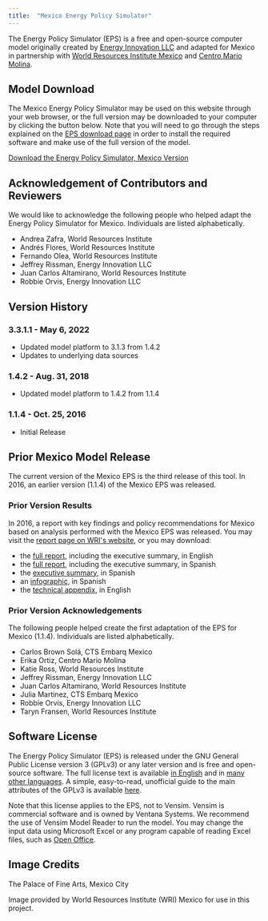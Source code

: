 ```yaml
---
title:  "Mexico Energy Policy Simulator"
---
```


The Energy Policy Simulator (EPS) is a free and open-source computer model originally created by [Energy Innovation LLC](https://energyinnovation.org/) and adapted for Mexico in partnership with [World Resources Institute Mexico](http://wrimexico.org/) and [Centro Mario Molina](http://centromariomolina.org/).

## Model Download

The Mexico Energy Policy Simulator may be used on this website through your web browser, or the full version may be downloaded to your computer by clicking the button below.  Note that you will need to go through the steps explained on the [EPS download page](download) in order to install the required software and make use of the full version of the model.

<p><a href="https://github.com/EnergyInnovation/eps-mexico/archive/3.3.1.1.zip" class="btn">Download the Energy Policy Simulator, Mexico Version</a></p>

## Acknowledgement of Contributors and Reviewers
We would like to acknowledge the following people who helped adapt the Energy Policy Simulator for Mexico.  Individuals are listed alphabetically.

* Andrea Zafra, World Resources Institute
* Andrés Flores, World Resources Institute
* Fernando Olea, World Resources Institute
* Jeffrey Rissman, Energy Innovation LLC
* Juan Carlos Altamirano, World Resources Institute
* Robbie Orvis, Energy Innovation LLC

## Version History

### **3.3.1.1 - May 6, 2022**

* Updated model platform to 3.1.3 from 1.4.2
* Updates to underlying data sources

### **1.4.2 - Aug. 31, 2018**

* Updated model platform to 1.4.2 from 1.1.4

### **1.1.4 - Oct. 25, 2016**

* Initial Release

## Prior Mexico Model Release

The current version of the Mexico EPS is the third release of this tool.  In 2016, an earlier version (1.1.4) of the Mexico EPS was released.

### Prior Version Results

In 2016, a report with key findings and policy recommendations for Mexico based on analysis performed with the Mexico EPS was released. You may visit the [report page on WRI's website](http://www.wri.org/publication/achieving-mexicos-goals), or you may download:

* the [full report](/download/Achieving_Mexicos_Climate_Goals.pdf), including the executive summary, in English
* the [full report](/download/Achieving_Mexicos_Climate_Goals_Spanish.pdf), including the executive summary, in Spanish
* the [executive summary](/download/Achieving_Mexicos_Climate_Goals_ExecSum_Spanish.pdf), in Spanish
* an [infographic](/download/Achieving_Mexicos_Climate_Goals_Infographic_Spanish.pdf), in Spanish
* the [technical appendix](/download/Achieving_Mexicos_Climate_Goals_Technical_Appendix.pdf), in English

### Prior Version Acknowledgements

The following people helped create the first adaptation of the EPS for Mexico (1.1.4). Individuals are listed alphabetically.

* Carlos Brown Solá, CTS Embarq Mexico
* Erika Ortiz, Centro Mario Molina
* Katie Ross, World Resources Institute
* Jeffrey Rissman, Energy Innovation LLC
* Juan Carlos Altamirano, World Resources Institute
* Julia Martinez, CTS Embarq Mexico
* Robbie Orvis, Energy Innovation LLC
* Taryn Fransen, World Resources Institute

## Software License

The Energy Policy Simulator (EPS) is released under the GNU General Public License version 3 (GPLv3) or any later version and is free and open-source software.  The full license text is available [in English](http://www.gnu.org/licenses/gpl-3.0.en.html) and in [many other languages](http://www.gnu.org/licenses/translations.html).  A simple, easy-to-read, unofficial guide to the main attributes of the GPLv3 is available <a href="https://tldrlegal.com/license/gnu-general-public-license-v3-(gpl-3)">here</a>.

Note that this license applies to the EPS, not to Vensim.  Vensim is commercial software and is owned by Ventana Systems.  We recommend the use of Vensim Model Reader to run the model.  You may change the input data using Microsoft Excel or any program capable of reading Excel files, such as [Open Office](https://www.openoffice.org/).

## Image Credits

The Palace of Fine Arts, Mexico City

Image provided by World Resources Institute (WRI) Mexico for use in this project.
